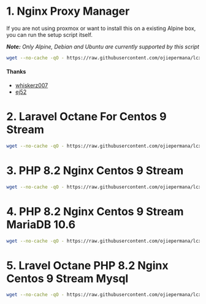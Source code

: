 # 1. Nginx Proxy Manager

If you are not using proxmox or want to install this on a existing Alpine box, you can run the setup script itself.

***Note:*** _Only Alpine, Debian and Ubuntu are currently supported by this script_

```bash
wget --no-cache -qO - https://raw.githubusercontent.com/ojiepermana/lcx/main/npm/install.sh | sh
```

#### Thanks

- [whiskerz007](https://github.com/whiskerz007?tab=repositories)
- [ej52](https://github.com/ej52/proxmox-scripts)



# 2. Laravel Octane For Centos 9 Stream

```bash
wget --no-cache -qO - https://raw.githubusercontent.com/ojiepermana/lcx/main/centos/laravel/octane.sh | sh
```

# 3. PHP 8.2 Nginx Centos 9 Stream

```bash
wget --no-cache -qO - https://raw.githubusercontent.com/ojiepermana/lcx/main/centos/nginx.sh | sh
```

# 4. PHP 8.2 Nginx Centos 9 Stream MariaDB 10.6

```bash
wget --no-cache -qO - https://raw.githubusercontent.com/ojiepermana/lcx/main/centos/phpmariadb.sh | sh
```



# 5. Lravel Octane PHP 8.2 Nginx Centos 9 Stream Mysql

```bash
wget --no-cache -qO - https://raw.githubusercontent.com/ojiepermana/lcx/main/centos/laravel/octane-mysql.sh | sh
```
